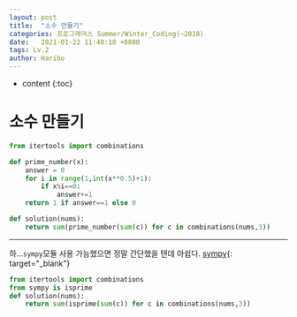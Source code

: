```yaml
---
layout: post
title:  "소수 만들기"
categories: 프로그래머스 Summer/Winter_Coding(~2018)
date:   2021-01-22 11:40:18 +0800
tags: Lv.2
author: Haribo
---
```


* content
{:toc}
# 소수 만들기

```python
from itertools import combinations

def prime_number(x):
    answer = 0
    for i in range(1,int(x**0.5)+1):
        if x%i==0:
            answer+=1
    return 1 if answer==1 else 0

def solution(nums):
    return sum(prime_number(sum(c)) for c in combinations(nums,3))
```

---









하...`sympy`모듈 사용 가능했으면 정말 간단했을 텐데 아쉽다. [sympy](https://www.geeksforgeeks.org/prime-functions-python-sympy/){: target="_blank"}

```python
from itertools import combinations
from sympy is isprime
def solution(nums):
    return sum(isprime(sum(c)) for c in combinations(nums,3))
```

